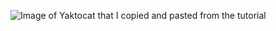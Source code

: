 ![Image of Yaktocat that I copied and pasted from the tutorial](https://octodex.github.com/images/yaktocat.png)
